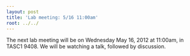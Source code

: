 ```yaml
---
layout: post
title: 'Lab meeting: 5/16 11:00am'
root: ../../
---
```



The next lab meeting will be on Wednesday May 16, 2012 at 11:00am, in TASC1 9408. We will be watching a talk, followed by discussion.

